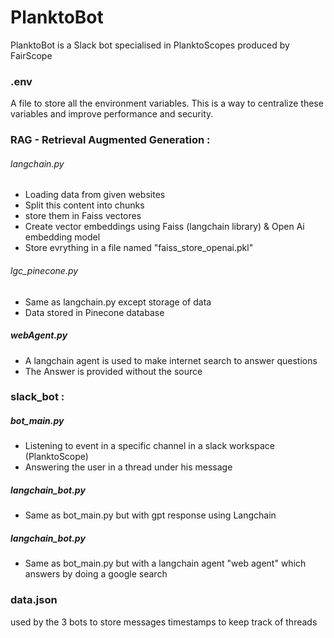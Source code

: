 # PlanktoBot
PlanktoBot is a Slack bot specialised in PlanktoScopes produced by FairScope

### .env ###
A file to store all the environment variables. This is a way to centralize these variables and improve performance and security.

### RAG - Retrieval Augmented Generation : ###
###### langchain.py ######
- Loading data from given websites 
- Split this content into chunks
- store them in Faiss vectores
- Create vector embeddings using Faiss (langchain library) & Open Ai embedding model
- Store evrything in a file named "faiss_store_openai.pkl"
###### lgc_pinecone.py ######
- Same as langchain.py except storage of data
- Data stored in Pinecone database
##### webAgent.py #####
- A langchain agent is used to make internet search to answer questions 
- The Answer is provided without the source

### slack_bot : ###
##### bot_main.py #####
- Listening to event in a specific channel in a slack workspace (PlanktoScope)
- Answering the user in a thread under his message 
##### langchain_bot.py #####
- Same as bot_main.py but with gpt response using Langchain
##### langchain_bot.py #####
- Same as bot_main.py but with a langchain agent "web agent" which answers by doing a google search 

### data.json ###
used by the 3 bots to store messages timestamps to keep track of threads











